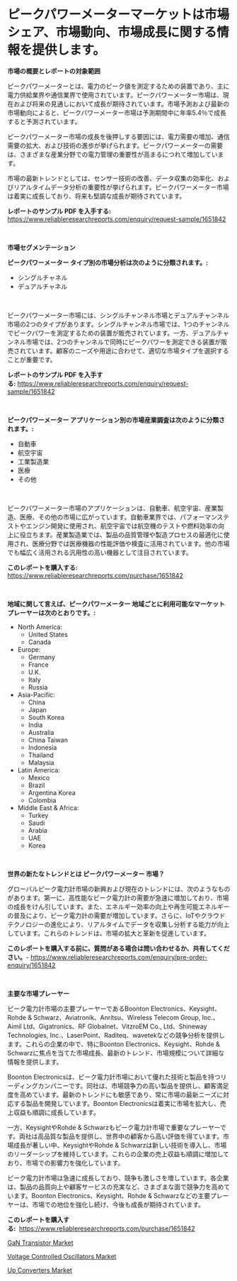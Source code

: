 <p><h1>ピークパワーメーターマーケットは市場シェア、市場動向、市場成長に関する情報を提供します。</h1></p><p><strong>市場の概要とレポートの対象範囲</strong></p>
<p><p>ピークパワーメーターとは、電力のピーク値を測定するための装置であり、主に電力供給業界や通信業界で使用されています。ピークパワーメーター市場は、現在および将来の見通しにおいて成長が期待されています。市場予測および最新の市場動向によると、ピークパワーメーター市場は予測期間中に年率5.4％で成長すると予測されています。 </p><p>ピークパワーメーター市場の成長を後押しする要因には、電力需要の増加、通信需要の拡大、および技術の進歩が挙げられます。ピークパワーメーターの需要は、さまざまな産業分野での電力管理の重要性が高まるにつれて増加しています。 </p><p>市場の最新トレンドとしては、センサー技術の改善、データ収集の効率化、およびリアルタイムデータ分析の重要性が挙げられます。ピークパワーメーター市場は着実に成長しており、将来も堅調な成長が期待されています。</p></p>
<p><strong>レポートのサンプル PDF を入手する:</strong> <a href="https://www.reliableresearchreports.com/enquiry/request-sample/1651842">https://www.reliableresearchreports.com/enquiry/request-sample/1651842</a></p>
<p>&nbsp;</p>
<p><strong>市場セグメンテーション</strong></p>
<p><strong>ピークパワーメーター タイプ別の市場分析は次のように分類されます。:</strong></p>
<p><ul><li>シングルチャネル</li><li>デュアルチャネル</li></ul></p>
<p>&nbsp;</p>
<p><p>ピークパワーメーター市場には、シングルチャンネル市場とデュアルチャンネル市場の2つのタイプがあります。シングルチャンネル市場では、1つのチャンネルでピークパワーを測定するための装置が販売されています。一方、デュアルチャンネル市場では、2つのチャンネルで同時にピークパワーを測定できる装置が販売されています。顧客のニーズや用途に合わせて、適切な市場タイプを選択することが重要です。</p></p>
<p><strong>レポートのサンプル PDF を入手する:</strong>&nbsp;<a href="https://www.reliableresearchreports.com/enquiry/request-sample/1651842">https://www.reliableresearchreports.com/enquiry/request-sample/1651842</a></p>
<p>&nbsp;</p>
<p><strong> ピークパワーメーター アプリケーション別の市場産業調査は次のように分類されます。:</strong></p>
<p><ul><li>自動車</li><li>航空宇宙</li><li>工業製造業</li><li>医療</li><li>その他</li></ul></p>
<p>&nbsp;</p>
<p><p>ピークパワーメーター市場のアプリケーションは、自動車、航空宇宙、産業製造、医療、その他の市場に広がっています。自動車業界では、パフォーマンステストやエンジン開発に使用され、航空宇宙では航空機のテストや燃料効率の向上に役立ちます。産業製造業では、製品の品質管理や製造プロセスの最適化に使用され、医療分野では医療機器の性能評価や検査に活用されています。他の市場でも幅広く活用される汎用性の高い機器として注目されています。</p></p>
<p><strong>このレポートを購入する:</strong>&nbsp; <a href="https://www.reliableresearchreports.com/purchase/1651842">https://www.reliableresearchreports.com/purchase/1651842</a></p>
<p>&nbsp;</p>
<p><strong>地域に関して言えば、ピークパワーメーター 地域ごとに利用可能なマーケットプレーヤーは次のとおりです。:</strong></p>
<p><ul>
    <li>
        North America:
        <ul>
            <li>United States</li>
            <li>Canada</li>
        </ul>
    </li>
    <li>
        Europe:
        <ul>
            <li>Germany</li>
            <li>France</li>
            <li>U.K.</li>
            <li>Italy</li>
            <li>Russia</li>
        </ul>
    </li>
    <li>
        Asia-Pacific:
        <ul>
            <li>China</li>
            <li>Japan</li>
            <li>South Korea</li>
            <li>India</li>
            <li>Australia</li>
            <li>China Taiwan</li>
            <li>Indonesia</li>
            <li>Thailand</li>
            <li>Malaysia</li>
        </ul>
    </li>
    <li>
        Latin America:
        <ul>
            <li>Mexico</li>
            <li>Brazil</li>
            <li>Argentina Korea</li>
            <li>Colombia</li>
        </ul>
    </li>
    <li>
        Middle East & Africa:
        <ul>
            <li>Turkey</li>
            <li>Saudi</li>
            <li>Arabia</li>
            <li>UAE</li>
            <li>Korea</li>
        </ul>
    </li>
    </ul></p>
<p>&nbsp;</p>
<p><strong>世界の新たなトレンドとは ピークパワーメーター 市場？</strong></p>
<p><p>グローバルピーク電力計市場の新興および現在のトレンドには、次のようなものがあります。第一に、高性能なピーク電力計の需要が急速に増加しており、市場の成長をけん引しています。また、エネルギー効率の向上や再生可能エネルギーの普及により、ピーク電力計の需要が増加しています。さらに、IoTやクラウドテクノロジーの進化により、リアルタイムでデータを収集し分析する能力が向上しています。これらのトレンドは、市場の拡大と革新を促進しています。</p></p>
<p><strong>このレポートを購入する前に、質問がある場合は問い合わせるか、共有してください。</strong>- <a href="https://www.reliableresearchreports.com/enquiry/pre-order-enquiry/1651842">https://www.reliableresearchreports.com/enquiry/pre-order-enquiry/1651842</a></p>
<p>&nbsp;</p>
<p><strong>主要な市場プレーヤー</strong></p>
<p><p>ピーク電力計市場の主要プレーヤーであるBoonton Electronics、Keysight、Rohde & Schwarz、Aviatronik、Anritsu、Wireless Telecom Group, Inc.、Aimil Ltd、Gigatronics、RF Globalnet、VitzroEM Co., Ltd、Shineway Technologies, Inc.、LaserPoint、Raditeq、wavetekなどの競争分析を提供します。これらの企業の中で、特にBoonton Electronics、Keysight、Rohde & Schwarzに焦点を当てた市場成長、最新のトレンド、市場規模について詳細な情報を提供します。</p><p>Boonton Electronicsは、ピーク電力計市場において優れた技術と製品を持つリーディングカンパニーです。同社は、市場競争力の高い製品を提供し、顧客満足度を高めています。最新のトレンドにも敏感であり、常に市場の最新ニーズに対応する製品を開発しています。Boonton Electronicsは着実に市場を拡大し、売上収益も順調に成長しています。</p><p>一方、KeysightやRohde & Schwarzもピーク電力計市場で重要なプレーヤーです。両社は高品質な製品を提供し、世界中の顧客から高い評価を得ています。市場成長が著しい中、KeysightやRohde & Schwarzは新しい技術を導入し、市場のリーダーシップを維持しています。これらの企業の売上収益も順調に増加しており、市場での影響力を強化しています。</p><p>ピーク電力計市場は急速に成長しており、競争も激しさを増しています。各企業は、製品の品質向上や顧客サービスの充実など、さまざまな面で競争力を高めています。Boonton Electronics、Keysight、Rohde & Schwarzなどの主要プレーヤーは、市場での地位を強化し続け、今後も成長が期待されています。</p></p>
<p><strong>このレポートを購入する:</strong>&nbsp;&nbsp;<a href="https://www.reliableresearchreports.com/purchase/1651842">https://www.reliableresearchreports.com/purchase/1651842</a></p>
<p><p><a href="https://github.com/Sherrillcrooksxa8i18ucf2m/Market-Research-Report-List-1/blob/main/gan-transistor-market.md">GaN Transistor Market</a></p><p><a href="https://github.com/Chiragrp22/Market-Research-Report-List-3/blob/main/voltage-controlled-oscillators-market.md">Voltage Controlled Oscillators Market</a></p><p><a href="https://github.com/derrinmiltonellis35gcl/Market-Research-Report-List-2/blob/main/up-converters-market.md">Up Converters Market</a></p></p>